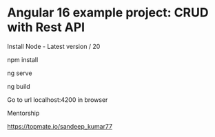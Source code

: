 # Angular 16 example project: CRUD with Rest API

Install Node - Latest version / 20

npm install

ng serve

ng build

Go to url localhost:4200 in browser


Mentorship

https://topmate.io/sandeep_kumar77
